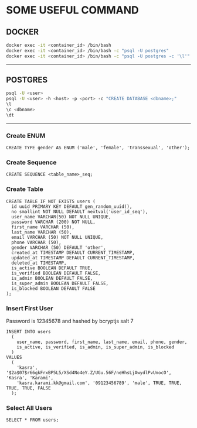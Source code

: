 # SOME USEFUL COMMAND

## DOCKER

```bash
docker exec -it <container_id> /bin/bash
docker exec -it <container_id> /bin/bash -c "psql -U postgres"
docker exec -it <container_id> /bin/bash -c "psql -U postgres -c '\l'"
```

---

## POSTGRES

```bash
psql -U <user>
psql -U <user> -h <host> -p <port> -c "CREATE DATABASE <dbname>;"
\l
\c <dbname>
\dt
```

---

### Create ENUM

```postgres
CREATE TYPE gender AS ENUM ('male', 'female', 'transsexual', 'other');
```

### Create Sequence

```postgres
CREATE SEQUENCE <table_name>_seq;
```

### Create Table

```postgres
CREATE TABLE IF NOT EXISTS users (
  id uuid PRIMARY KEY DEFAULT gen_random_uuid(),
  no smallint NOT NULL DEFAULT nextval('user_id_seq'),
  user_name VARCHAR(50) NOT NULL UNIQUE,
  password VARCHAR (200) NOT NULL,
  first_name VARCHAR (50),
  last_name VARCHAR (50),
  email VARCHAR (50) NOT NULL UNIQUE,
  phone VARCHAR (50),
  gender VARCHAR (50) DEFAULT 'other',
  created_at TIMESTAMP DEFAULT CURRENT_TIMESTAMP,
  updated_at TIMESTAMP DEFAULT CURRENT_TIMESTAMP,
  deleted_at TIMESTAMP,
  is_active BOOLEAN DEFAULT TRUE,
  is_verified BOOLEAN DEFAULT FALSE,
  is_admin BOOLEAN DEFAULT FALSE,
  is_super_admin BOOLEAN DEFAULT FALSE,
  is_blocked BOOLEAN DEFAULT FALSE
);
```

### Insert First User

Password is 12345678 and hashed by bcryptjs salt 7

```postgres
INSERT INTO users
  (
    user_name, password, first_name, last_name, email, phone, gender,
    is_active, is_verified, is_admin, is_super_admin, is_blocked
  )
VALUES
  (
    'kasra', '$2a$07$r66gkFrxBP5L5/XSd4No4eY.Z/UGu.56F/neHhsLjAwydlPvUnocO', 'Kasra', 'Karami',
    'kasra.karami.kk@gmail.com', '09123456789', 'male', TRUE, TRUE, TRUE, TRUE, FALSE
  );
```

### Select All Users

```postgres
SELECT * FROM users;
```
